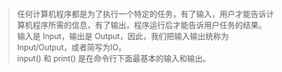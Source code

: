 > 任何计算机程序都是为了执行一个特定的任务，有了输入，用户才能告诉计算机程序所需的信息，有了输出，程序运行后才能告诉用户任务的结果。  
输入是 Input，输出是 Output，因此，我们把输入输出统称为 Input/Output，或者简写为IO。  
input() 和 print() 是在命令行下面最基本的输入和输出。  
